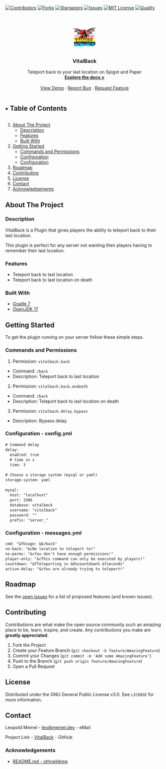 <!-- PROJECT SHIELDS -->
[![Contributors][contributors-shield]][contributors-url]
[![Forks][forks-shield]][forks-url]
[![Stargazers][stars-shield]][stars-url]
[![Issues][issues-shield]][issues-url]
[![MIT License][license-shield]][license-url]
[![Quality][quality-shield]][quality-url]

<!-- PROJECT LOGO -->
<!--suppress ALL -->
<br />
<p align="center">
  <a href="https://github.com/LeoMeinel/VitalBack">
    <img src="images/logo.png" alt="Logo" width="80" height="80">
  </a>

<h3 align="center">VitalBack</h3>

  <p align="center">
    Teleport back to your last location on Spigot and Paper
    <br />
    <a href="https://github.com/LeoMeinel/VitalBack"><strong>Explore the docs »</strong></a>
    <br />
    <br />
    <a href="https://github.com/LeoMeinel/VitalBack">View Demo</a>
    ·
    <a href="https://github.com/LeoMeinel/VitalBack/issues">Report Bug</a>
    ·
    <a href="https://github.com/LeoMeinel/VitalBack/issues">Request Feature</a>
  </p>

<!-- TABLE OF CONTENTS -->
<details open="open">
  <summary><h2 style="display: inline-block">Table of Contents</h2></summary>
  <ol>
    <li>
      <a href="#about-the-project">About The Project</a>
      <ul>
        <li><a href="#description">Description</a></li>
        <li><a href="#features">Features</a></li>
        <li><a href="#built-with">Built With</a></li>
      </ul>
    </li>
    <li>
      <a href="#getting-started">Getting Started</a>
      <ul>
        <li><a href="#commands-and-permissions">Commands and Permissions</a></li>
        <li><a href="#configuration - config.yml">Configuration</a></li>
		<li><a href="#configuration - messages.yml">Configuration</a></li>
      </ul>
    </li>
    <li><a href="#roadmap">Roadmap</a></li>
    <li><a href="#contributing">Contributing</a></li>
    <li><a href="#license">License</a></li>
    <li><a href="#contact">Contact</a></li>
    <li><a href="#acknowledgements">Acknowledgements</a></li>
  </ol>
</details>

<!-- ABOUT THE PROJECT -->

## About The Project

### Description

VitalBack is a Plugin that gives players the ability to teleport back to their last location.

This plugin is perfect for any server not wanting their players having to remember their last location.

### Features

* Teleport back to last location
* Teleport back to last location on death

### Built With

* [Gradle 7](https://docs.gradle.org/7.4/release-notes.html)
* [OpenJDK 17](https://openjdk.java.net/projects/jdk/17/)

<!-- GETTING STARTED -->

## Getting Started

To get the plugin running on your server follow these simple steps.

### Commands and Permissions

1. Permission: `vitalback.back`

* Command: `/back`
* Description: Teleport back to last location

2. Permission: `vitalback.back.ondeath`

* Command: `/back`
* Description: Teleport back to last location on death

3. Permission: `vitalback.delay.bypass`

* Description: Bypass delay

### Configuration - config.yml

```
# Command delay
delay:
  enabled: true
  # time in s
  time: 3

# Choose a storage system (mysql or yaml)
storage-system: yaml

mysql:
  host: "localhost"
  port: 3306
  database: vitalback
  username: "vitalback"
  password: ""
  prefix: "server_"
```

### Configuration - messages.yml

```
cmd: "&fUsage: &b/back"
no-back: "&cNo location to teleport to!"
no-perms: "&cYou don't have enough permissions!"
player-only: "&cThis command can only be executed by players!"
countdown: "&fTeleporting in &b%countdown% &fseconds"
active-delay: "&cYou are already trying to teleport!"
```

<!-- ROADMAP -->

## Roadmap

See the [open issues](https://github.com/LeoMeinel/VitalBack/issues) for a list of proposed features (and known
issues).

<!-- CONTRIBUTING -->

## Contributing

Contributions are what make the open source community such an amazing place to be, learn, inspire, and create. Any
contributions you make are **greatly appreciated**.

1. Fork the Project
2. Create your Feature Branch (`git checkout -b feature/AmazingFeature`)
3. Commit your Changes (`git commit -m 'Add some AmazingFeature'`)
4. Push to the Branch (`git push origin feature/AmazingFeature`)
5. Open a Pull Request

<!-- LICENSE -->

## License

Distributed under the GNU General Public License v3.0. See `LICENSE` for more information.

<!-- CONTACT -->

## Contact



Leopold Meinel - [leo@meinel.dev](mailto:leo@meinel.dev) - eMail

Project Link - [VitalBack](https://github.com/LeoMeinel/VitalBack) - GitHub

<!-- ACKNOWLEDGEMENTS -->

### Acknowledgements

* [README.md - othneildrew](https://github.com/othneildrew/Best-README-Template)

<!-- MARKDOWN LINKS & IMAGES -->

[contributors-shield]: https://img.shields.io/github/contributors-anon/LeoMeinel/VitalBack?style=for-the-badge

[contributors-url]: https://github.com/LeoMeinel/VitalBack/graphs/contributors

[forks-shield]: https://img.shields.io/github/forks/LeoMeinel/VitalBack?label=Forks&style=for-the-badge

[forks-url]: https://github.com/LeoMeinel/VitalBack/network/members

[stars-shield]: https://img.shields.io/github/stars/LeoMeinel/VitalBack?style=for-the-badge

[stars-url]: https://github.com/LeoMeinel/VitalBack/stargazers

[issues-shield]: https://img.shields.io/github/issues/LeoMeinel/VitalBack?style=for-the-badge

[issues-url]: https://github.com/LeoMeinel/VitalBack/issues

[license-shield]: https://img.shields.io/github/license/LeoMeinel/VitalBack?style=for-the-badge

[license-url]: https://github.com/LeoMeinel/VitalBack/blob/main/LICENSE

[quality-shield]: https://img.shields.io/codefactor/grade/github/LeoMeinel/VitalBack?style=for-the-badge

[quality-url]: https://www.codefactor.io/repository/github/LeoMeinel/VitalBack
